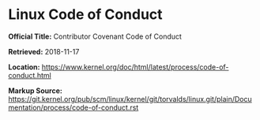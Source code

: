 # Linux Code of Conduct

**Official Title:** Contributor Covenant Code of Conduct

**Retrieved:** 2018-11-17

**Location:** https://www.kernel.org/doc/html/latest/process/code-of-conduct.html

**Markup Source:** https://git.kernel.org/pub/scm/linux/kernel/git/torvalds/linux.git/plain/Documentation/process/code-of-conduct.rst
